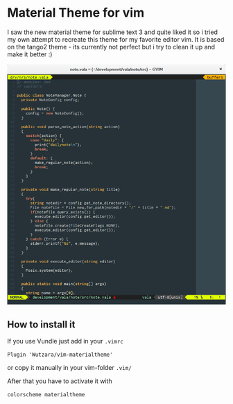 Material Theme for vim
======================

I saw the new material theme for sublime text 3 and quite liked it so i tried
my own attempt to recreate this theme for my favorite editor vim. It is based
on the tango2 theme - its currently not perfect but i try to clean it up
and make it better :)

![screenshot](screenshot.png)

How to install it
-----------------

If you use Vundle just add in your `.vimrc`

```
Plugin 'Wutzara/vim-materialtheme'
```

or copy it manually in your vim-folder `.vim/`

After that you have to activate it with

```
colorscheme materialtheme
```

